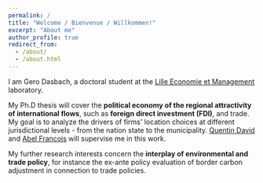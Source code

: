 ```yaml
---
permalink: /
title: "Welcome / Bienvenue / Willkommen!"
excerpt: "About me"
author_profile: true
redirect_from: 
  - /about/
  - /about.html
---
```


I am Gero Dasbach, a doctoral student at the [Lille Economie et Management](https://www.lem.univ-lille.fr) laboratory. 

My Ph.D thesis will cover the __political economy of the regional attractivity of international flows__, such as __foreign direct investment (FDI)__, and trade. My goal is to analyze the drivers of firms' location choices at different jurisdictional levels - from the nation state to the municipality. [Quentin David](https://sites.google.com/site/quentinmaxdavid/) and [Abel Francois](https://abelfrancois.com/) will supervise me in this work. 

My further research interests concern the __interplay of environmental and trade policy__, for instance the ex-ante policy evaluation of border carbon adjustment in connection to trade policies.  


